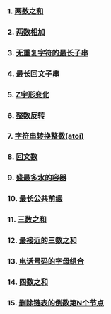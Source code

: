 ### 1. [两数之和](algorithm/两数之和.md)
### 2. [两数相加](algorithm/两数相加.md)
### 3. [无重复字符的最长子串](algorithm/无重复字符的最长子串.md)
### 4. [最长回文子串](algorithm/最长回文子串.md)
### 5. [Z字形变化](algorithm/Z字形变化.md)
### 6. [整数反转](algorithm/整数反转.md)
### 7. [字符串转换整数(atoi)](algorithm/字符串转换整数(atoi).md)
### 8. [回文数](algorithm/回文数.md)
### 9. [盛最多水的容器](algorithm/盛最多水的容器.md)
### 10. [最长公共前缀](algorithm/最长公共前缀.md)
### 11. [三数之和](algorithm/三数之和.md)
### 12. [最接近的三数之和](algorithm/最接近的三数之和.md)
### 13. [电话号码的字母组合](algorithm/电话号码的字母组合.md)
### 14. [四数之和](algorithm/四数之和.md)
### 15. [删除链表的倒数第N个节点](algorithm/删除链表的倒数第N个节点.md)